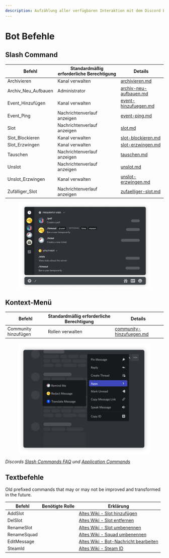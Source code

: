 ```yaml
---
description: Aufzählung aller verfügbaren Interaktion mit dem Discord Bot.
---
```


# Bot Befehle

## Slash Command

| Befehl                | Standardmäßig erforderliche Berechtigung | Details                                                    |
| --------------------- | ---------------------------------------- | ---------------------------------------------------------- |
| Archivieren           | Kanal verwalten                          | [archivieren.md](archivieren.md "mention")                 |
| Archiv\_Neu\_Aufbauen | Administrator                            | [archiv-neu-aufbauen.md](archiv-neu-aufbauen.md "mention") |
| Event\_Hinzufügen     | Kanal verwalten                          | [event-hinzufuegen.md](event-hinzufuegen.md "mention")     |
| Event\_Ping           | Nachrichtenverlauf anzeigen              | [event-ping.md](event-ping.md "mention")                   |
| Slot                  | Nachrichtenverlauf anzeigen              | [slot.md](slot.md "mention")                               |
| Slot\_Blockieren      | Kanal verwalten                          | [slot-blockieren.md](slot-blockieren.md "mention")         |
| Slot\_Erzwingen       | Kanal verwalten                          | [slot-erzwingen.md](slot-erzwingen.md "mention")           |
| Tauschen              | Nachrichtenverlauf anzeigen              | [tauschen.md](tauschen.md "mention")                       |
| Unslot                | Nachrichtenverlauf anzeigen              | [unslot.md](unslot.md "mention")                           |
| Unslot\_Erzwingen     | Kanal verwalten                          | [unslot-erzwingen.md](unslot-erzwingen.md "mention")       |
| Zufälliger\_Slot      | Nachrichtenverlauf anzeigen              | [zufaelliger-slot.md](zufaelliger-slot.md "mention")       |

<figure><img src="../../.gitbook/assets/discord-slash-command (1).png" alt=""><figcaption></figcaption></figure>

## Kontext-Menü

| Befehl               | Standardmäßig erforderliche Berechtigung | Details                                                        |
| -------------------- | ---------------------------------------- | -------------------------------------------------------------- |
| Community hinzufügen | Rollen verwalten                         | [community-hinzufuegen.md](community-hinzufuegen.md "mention") |

<figure><img src="../../.gitbook/assets/discord-message-context-menu (1).png" alt=""><figcaption></figcaption></figure>

_Discords_ [_Slash Commands FAQ_](https://support.discord.com/hc/de/articles/1500000368501-Slash-Commands-FAQ) _und_ [_Application Commands_](https://discord.com/developers/docs/interactions/application-commands)

## Textbefehle

Old prefixed commands that may or may not be improved and transformed in the future.

<table><thead><tr><th>Befehl</th><th data-type="select">Benötigte Rolle</th><th>Erklärung</th></tr></thead><tbody><tr><td>AddSlot</td><td></td><td><a href="https://wiki.armamachtbock.de/de/Slotbot/Befehle/EventManage/AddSlot">Altes Wiki - Slot hinzufügen</a></td></tr><tr><td>DelSlot</td><td></td><td><a href="https://wiki.armamachtbock.de/de/Slotbot/Befehle/EventManage/DelSlot">Altes Wiki - Slot entfernen</a></td></tr><tr><td>RenameSlot</td><td></td><td><a href="https://wiki.armamachtbock.de/de/Slotbot/Befehle/EventManage/RenameSlot">Altes Wiki - Slot umbenennen</a></td></tr><tr><td>RenameSquad</td><td></td><td><a href="https://wiki.armamachtbock.de/de/Slotbot/Befehle/EventManage/RenameSquad">Altes Wiki - Squad umbenennen</a></td></tr><tr><td>EditMessage</td><td></td><td><a href="https://wiki.armamachtbock.de/de/Slotbot/Befehle/EventManage/EditMessage">Altes Wiki - Bot-Nachricht bearbeiten</a></td></tr><tr><td>SteamId</td><td></td><td><a href="https://wiki.armamachtbock.de/de/Slotbot/Befehle/Everyone/SteamId">Altes Wiki - Steam ID</a></td></tr></tbody></table>
